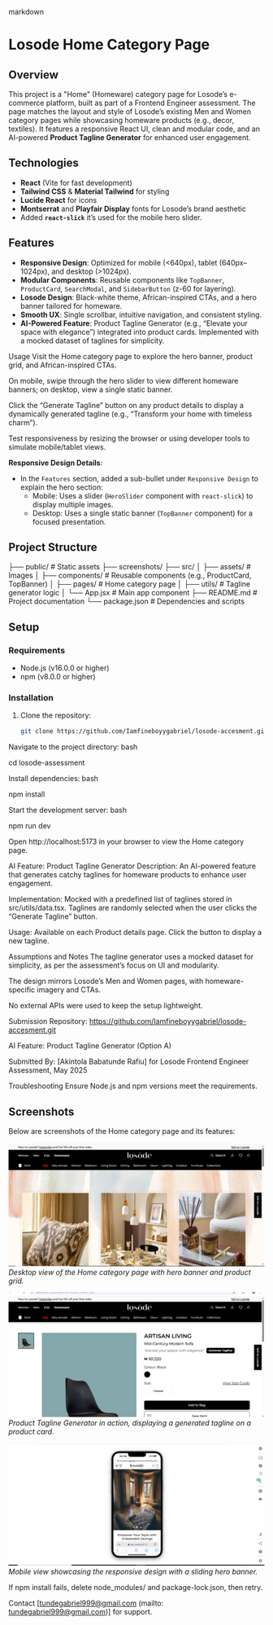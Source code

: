 markdown

# Losode Home Category Page

## Overview

This project is a "Home" (Homeware) category page for Losode’s e-commerce platform, built as part of a Frontend Engineer assessment. The page matches the layout and style of Losode’s existing Men and Women category pages while showcasing homeware products (e.g., decor, textiles). It features a responsive React UI, clean and modular code, and an AI-powered **Product Tagline Generator** for enhanced user engagement.

## Technologies

- **React** (Vite for fast development)
- **Tailwind CSS** & **Material Tailwind** for styling
- **Lucide React** for icons
- **Montserrat** and **Playfair Display** fonts for Losode’s brand aesthetic
- Added **`react-slick`** it’s used for the mobile hero slider.

## Features

- **Responsive Design**: Optimized for mobile (<640px), tablet (640px–1024px), and desktop (>1024px).
- **Modular Components**: Reusable components like `TopBanner`, `ProductCard`, `SearchModal`, and `SidebarButton` (z-60 for layering).
- **Losode Design**: Black-white theme, African-inspired CTAs, and a hero banner tailored for homeware.
- **Smooth UX**: Single scrollbar, intuitive navigation, and consistent styling.
- **AI-Powered Feature**: Product Tagline Generator (e.g., “Elevate your space with elegance”) integrated into product cards. Implemented with a mocked dataset of taglines for simplicity.

Usage
Visit the Home category page to explore the hero banner, product grid, and African-inspired CTAs.

On mobile, swipe through the hero slider to view different homeware banners; on desktop, view a single static banner.

Click the “Generate Tagline” button on any product details to display a dynamically generated tagline (e.g., “Transform your home with timeless charm”).

Test responsiveness by resizing the browser or using developer tools to simulate mobile/tablet views.

**Responsive Design Details**:

- In the `Features` section, added a sub-bullet under `Responsive Design` to explain the hero section:
  - Mobile: Uses a slider (`HeroSlider` component with `react-slick`) to display multiple images.
  - Desktop: Uses a single static banner (`TopBanner` component) for a focused presentation.


## Project Structure

├── public/ # Static assets
├── screenshots/
├── src/
│ ├── assets/ # Images
│ ├── components/ # Reusable components (e.g., ProductCard, TopBanner)
│ ├── pages/ # Home category page
│ ├── utils/ # Tagline generator logic
│ └── App.jsx # Main app component
├── README.md # Project documentation
└── package.json # Dependencies and scripts

## Setup

### Requirements

- Node.js (v16.0.0 or higher)
- npm (v8.0.0 or higher)

### Installation

1. Clone the repository:
   ```bash
   git clone https://github.com/Iamfineboyygabriel/losode-accesment.git
   ```

Navigate to the project directory:
bash

cd losode-assessment

Install dependencies:
bash

npm install

Start the development server:
bash

npm run dev

Open http://localhost:5173 in your browser to view the Home category page.

AI Feature: Product Tagline Generator
Description: An AI-powered feature that generates catchy taglines for homeware products to enhance user engagement.

Implementation: Mocked with a predefined list of taglines stored in src/utils/data.tsx. Taglines are randomly selected when the user clicks the “Generate Tagline” button.

Usage: Available on each Product details page. Click the button to display
a new tagline.

Assumptions and Notes
The tagline generator uses a mocked dataset for simplicity, as per the assessment’s focus on UI and modularity.

The design mirrors Losode’s Men and Women pages, with homeware-specific imagery and CTAs.

No external APIs were used to keep the setup lightweight.

Submission
Repository: https://github.com/Iamfineboyygabriel/losode-accesment.git

AI Feature: Product Tagline Generator (Option A)

Submitted By: [Akintola Babatunde Rafiu] for Losode Frontend Engineer Assessment, May 2025

Troubleshooting
Ensure Node.js and npm versions meet the requirements.

## Screenshots

Below are screenshots of the Home category page and its features:

![Home Category Page (Desktop)](screenshots/home-page-desktop.png)
_Desktop view of the Home category page with hero banner and product grid._

![Product Tagline Generator](screenshots/tagline-generator.png)
_Product Tagline Generator in action, displaying a generated tagline on a product card._

![Home Category Page (Mobile)](screenshots/mobile-view.png)  
_Mobile view showcasing the responsive design with a sliding hero banner._

If npm install fails, delete node_modules/ and package-lock.json, then retry.

Contact [tundegabriel999@gmail.com (mailto: tundegabriel999@gmail.com)] for support.
